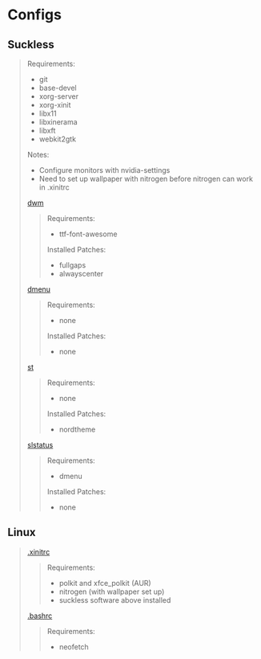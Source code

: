 #  Configs

## Suckless
> Requirements:
> - git
> - base-devel
> - xorg-server
> - xorg-xinit
> - libx11
> - libxinerama
> - libxft
> - webkit2gtk
>
> Notes:
> - Configure monitors with nvidia-settings
> - Need to set up wallpaper with nitrogen before nitrogen can work in .xinitrc
>
> [dwm](dwm/)
>> Requirements:
>> - ttf-font-awesome
>>
>> Installed Patches:
>> - fullgaps
>> - alwayscenter
>
> [dmenu](dmenu/)
>> Requirements:
>> - none
>>
>> Installed Patches:
>> - none
>
> [st](st/)
>> Requirements:
>> - none
>>
>> Installed Patches:
>> - nordtheme
>
> [slstatus](slstatus/)
>> Requirements:
>> - dmenu
>>
>> Installed Patches:
>> - none


## Linux
> [.xinitrc](linux_misc/xinitrc)
>> Requirements:
>> - polkit and xfce_polkit (AUR)
>> - nitrogen (with wallpaper set up)
>> - suckless software above installed
>
> [.bashrc](linux_misc/bashrc)
>> Requirements:
>> - neofetch
